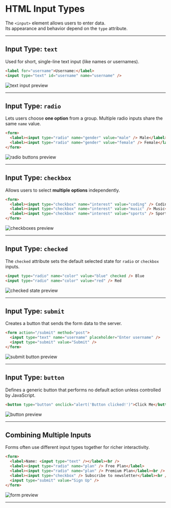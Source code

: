 # HTML Input Types

The `<input>` element allows users to enter data.  
Its appearance and behavior depend on the `type` attribute.

---

## Input Type: `text`

Used for short, single-line text input (like names or usernames).

```html
<label for="username">Username:</label>
<input type="text" id="username" name="username" />
```

![text input preview](figure-1.png)

---

## Input Type: `radio`

Lets users choose **one option** from a group.
Multiple radio inputs share the same `name` value.

```html
<form>
  <label><input type="radio" name="gender" value="male" /> Male</label>
  <label><input type="radio" name="gender" value="female" /> Female</label>
</form>
```

![radio buttons preview](figure-2.png)

---

## Input Type: `checkbox`

Allows users to select **multiple options** independently.

```html
<form>
  <label><input type="checkbox" name="interest" value="coding" /> Coding</label>
  <label><input type="checkbox" name="interest" value="music" /> Music</label>
  <label><input type="checkbox" name="interest" value="sports" /> Sports</label>
</form>
```

![checkboxes preview](figure-3.png)

---

## Input Type: `checked`

The `checked` attribute sets the default selected state for
`radio` or `checkbox` inputs.

```html
<input type="radio" name="color" value="blue" checked /> Blue
<input type="radio" name="color" value="red" /> Red
```

![checked state preview](figure-4.png)

---

## Input Type: `submit`

Creates a button that sends the form data to the server.

```html
<form action="/submit" method="post">
  <input type="text" name="username" placeholder="Enter username" />
  <input type="submit" value="Submit" />
</form>
```

![submit button preview](figure-5.png)

---

## Input Type: `button`

Defines a generic button that performs no default action
unless controlled by JavaScript.

```html
<button type="button" onclick="alert('Button clicked!')">Click Me</button>
```

![button preview](figure-6.png)

---

## Combining Multiple Inputs

Forms often use different input types together for richer interactivity.

```html
<form>
  <label>Name: <input type="text" /></label><br />
  <label><input type="radio" name="plan" /> Free Plan</label>
  <label><input type="radio" name="plan" /> Premium Plan</label><br />
  <label><input type="checkbox" /> Subscribe to newsletter</label><br />
  <input type="submit" value="Sign Up" />
</form>
```

![form preview](figure-7.png)

---
